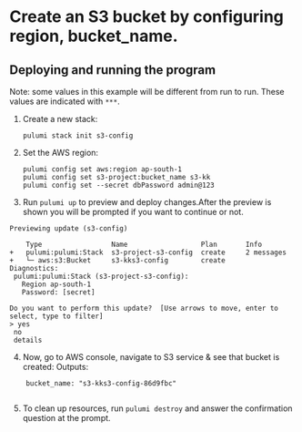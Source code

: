 

# Create an S3 bucket by configuring region, bucket_name. 

## Deploying and running the program

Note: some values in this example will be different from run to run.  These values are indicated
with `***`.

1. Create a new stack:

    ```
    pulumi stack init s3-config

    ```

2. Set the AWS region:

    ```
    pulumi config set aws:region ap-south-1
    pulumi config set s3-project:bucket_name s3-kk
    pulumi config set --secret dbPassword admin@123

    ```

3. Run `pulumi up` to preview and deploy changes.After the preview is shown you will be
    prompted if you want to continue or not.
 ```  
Previewing update (s3-config)

     Type                 Name                  Plan       Info
 +   pulumi:pulumi:Stack  s3-project-s3-config  create     2 messages
 +   └─ aws:s3:Bucket     s3-kks3-config        create
 Diagnostics:
  pulumi:pulumi:Stack (s3-project-s3-config):
    Region ap-south-1
    Password: [secret]
 
Do you want to perform this update?  [Use arrows to move, enter to select, type to filter]
> yes
  no
  details    
```
4. Now, go to AWS console, navigate to S3 service & see that bucket is created:
Outputs:

```
    bucket_name: "s3-kks3-config-86d9fbc"
   
```

5. To clean up resources, run `pulumi destroy` and answer the confirmation question at the prompt.
